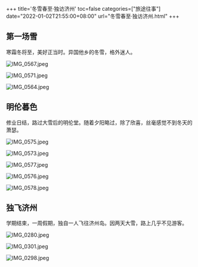 +++
title='冬雪春至·独访济州'
toc=false
categories=["旅途往事"]
date="2022-01-02T21:55:00+08:00"
url="冬雪春至·独访济州.html"
+++


## 第一场雪

寒霜冬将至，美好正当时。异国他乡的冬雪，格外迷人。

![IMG_0567.jpeg](http://blog.dahouzi.cn/blog/picture/IMG_0567.jpeg?imageView/2/w/800)

![IMG_0571.jpeg](http://blog.dahouzi.cn/blog/picture/IMG_0571.jpeg?imageView/2/w/800)

![IMG_0564.jpeg](http://blog.dahouzi.cn/blog/picture/IMG_0564.jpeg?imageView/2/w/800)

## 明伦暮色

修业日结，路过大雪后的明伦堂。随着夕阳略过，除了欣喜，丝毫感觉不到冬天的萧瑟。

![IMG_0575.jpeg](http://blog.dahouzi.cn/blog/picture/IMG_0575.jpeg?imageView/2/w/800)

![IMG_0573.jpeg](http://blog.dahouzi.cn/blog/picture/IMG_0573.jpeg?imageView/2/w/800)

![IMG_0577.jpeg](http://blog.dahouzi.cn/blog/picture/IMG_0577.jpeg?imageView/2/w/800)

![IMG_0576.jpeg](http://blog.dahouzi.cn/blog/picture/IMG_0576.jpeg?imageView/2/w/800)

![IMG_0578.jpeg](http://blog.dahouzi.cn/blog/picture/IMG_0578.jpeg?imageView/2/w/800)

## 独飞济州

学期结束，一周假期，独自一人飞往济州岛。因两天大雪，路上几乎不见游客。

![IMG_0280.jpeg](http://blog.dahouzi.cn/blog/picture/IMG_0280.jpeg?imageView/2/w/800)

![IMG_0301.jpeg](http://blog.dahouzi.cn/blog/picture/IMG_0301.jpeg?imageView/2/w/800)

![IMG_0298.jpeg](http://blog.dahouzi.cn/blog/picture/IMG_0298.jpeg?imageView/2/w/800)
